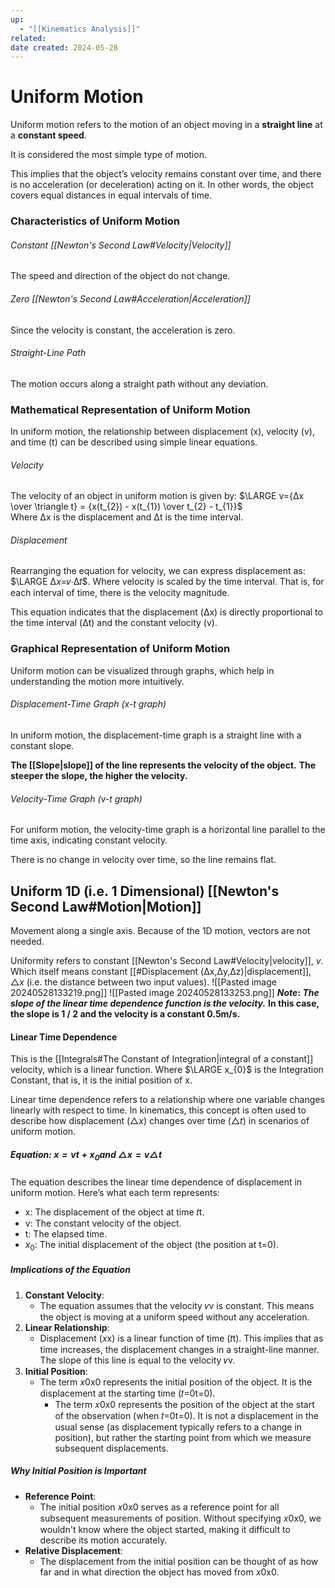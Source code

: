 ```yaml
---
up:
  - "[[Kinematics Analysis]]"
related: 
date created: 2024-05-28
---
```

# Uniform Motion
Uniform motion refers to the motion of an object moving in a **straight line** at a **constant speed**. 

It is considered the most simple type of motion.

This implies that the object’s velocity remains constant over time, and there is no acceleration (or deceleration) acting on it. 
	In other words, the object covers equal distances in equal intervals of time.
### Characteristics of Uniform Motion
###### Constant [[Newton's Second Law#Velocity|Velocity]]
The speed and direction of the object do not change.
###### Zero [[Newton's Second Law#Acceleration|Acceleration]]
Since the velocity is constant, the acceleration is zero.
###### Straight-Line Path
The motion occurs along a straight path without any deviation.
### Mathematical Representation of Uniform Motion
In uniform motion, the relationship between displacement (x), velocity (v), and time (t) can be described using simple linear equations.
###### Velocity
The velocity of an object in uniform motion is given by: 
	$\LARGE v={Δx \over \triangle t}​ = {x(t_{2}) - x(t_{1}) \over t_{2} - t_{1}}$  
		Where Δx is the displacement and Δt is the time interval.
###### Displacement
Rearranging the equation for velocity, we can express displacement as: $\LARGE Δ𝑥=𝑣⋅Δ𝑡$. 
	Where velocity is scaled by the time interval.
		That is, for each interval of time, there is the velocity magnitude. 

This equation indicates that the displacement (Δx) is directly proportional to the time interval (Δt) and the constant velocity (v).
### Graphical Representation of Uniform Motion
Uniform motion can be visualized through graphs, which help in understanding the motion more intuitively.
###### Displacement-Time Graph (x-t graph)
In uniform motion, the displacement-time graph is a straight line with a constant slope. 

**The [[Slope|slope]] of the line represents the velocity of the object.**
	**The steeper the slope, the higher the velocity.**
###### Velocity-Time Graph (v-t graph)
For uniform motion, the velocity-time graph is a horizontal line parallel to the time axis, indicating constant velocity. 

There is no change in velocity over time, so the line remains flat.
## Uniform 1D  (i.e. 1 Dimensional) [[Newton's Second Law#Motion|Motion]]
Movement along a single axis.
	Because of the 1D motion, vectors are not needed.

Uniformity refers to constant [[Newton's Second Law#Velocity|velocity]], $v$.
	Which itself means constant [[#Displacement (Δx,Δy,Δz)|displacement]], $\triangle x$ (i.e. the distance between two input values).
![[Pasted image 20240528133219.png]]
![[Pasted image 20240528133253.png]]
***Note*: *The slope of the linear time dependence function is the velocity.***
	**In this case, the slope is 1 / 2 and the velocity is a constant 0.5m/s.**
#### Linear Time Dependence
This is the [[Integrals#The Constant of Integration|integral of a constant]] velocity, which is a linear function.
	Where $\LARGE x_{0}$ is the Integration Constant, that is, it is the initial position of x. 
	
Linear time dependence refers to a relationship where one variable changes linearly with respect to time. 
	In kinematics, this concept is often used to describe how displacement ($\triangle x$) changes over time ($\triangle t$) in scenarios of uniform motion.
##### Equation: $x=vt+{x_0}​$ and $\triangle x = v \triangle  t$ 
The equation describes the linear time dependence of displacement in uniform motion. Here’s what each term represents:

- x: The displacement of the object at time 𝑡t.
- v: The constant velocity of the object.
- t: The elapsed time.
- $x_{0}$​: The initial displacement of the object (the position at t=0).
##### Implications of the Equation
1. **Constant Velocity**:
    - The equation assumes that the velocity 𝑣v is constant. This means the object is moving at a uniform speed without any acceleration.
2. **Linear Relationship**:
    - Displacement (𝑥x) is a linear function of time (𝑡t). This implies that as time increases, the displacement changes in a straight-line manner. The slope of this line is equal to the velocity 𝑣v.
3. **Initial Position**:
    - The term 𝑥0x0​ represents the initial position of the object. It is the displacement at the starting time (𝑡=0t=0).
	    - The term 𝑥0x0​ represents the position of the object at the start of the observation (when 𝑡=0t=0). It is not a displacement in the usual sense (as displacement typically refers to a change in position), but rather the starting point from which we measure subsequent displacements.
##### Why Initial Position is Important
- **Reference Point**:
    - The initial position 𝑥0x0​ serves as a reference point for all subsequent measurements of position. Without specifying 𝑥0x0​, we wouldn't know where the object started, making it difficult to describe its motion accurately.
- **Relative Displacement**:
    - The displacement from the initial position can be thought of as how far and in what direction the object has moved from 𝑥0x0​.
